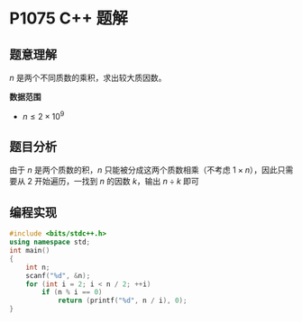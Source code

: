 # P1075 C++ 题解

## 题意理解

$n$ 是两个不同质数的乘积，求出较大质因数。

**数据范围**

- $n \leqslant 2 \times 10^9$

## 题目分析

由于 $n$ 是两个质数的积，$n$ 只能被分成这两个质数相乘（不考虑 $1 \times n$），因此只需要从 $2$ 开始遍历，一找到 $n$ 的因数 $k$，输出 $n \div k$ 即可

## 编程实现

```cpp
#include <bits/stdc++.h>
using namespace std;
int main()
{
    int n;
    scanf("%d", &n);
    for (int i = 2; i < n / 2; ++i)
        if (n % i == 0)
            return (printf("%d", n / i), 0);
}
```